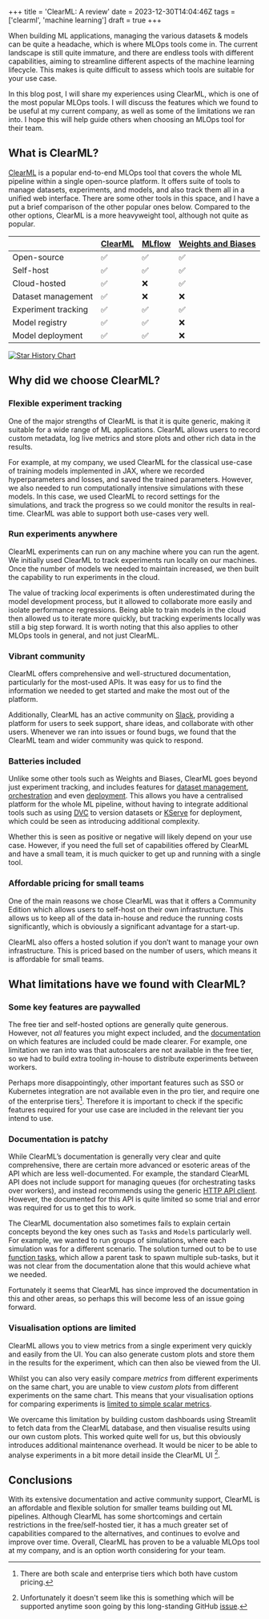 +++
title = 'ClearML: A review'
date = 2023-12-30T14:04:46Z
tags = ['clearml', 'machine learning']
draft = true
+++

When building ML applications, managing the various datasets & models can be quite a headache, which is where MLOps tools come in. The current landscape is still quite immature, and there are endless tools with different capabilities, aiming to streamline different aspects of the machine learning lifecycle. This makes is quite difficult to assess which tools are suitable for your use case.

In this blog post, I will share my experiences using ClearML, which is one of the most popular MLOps tools. I will discuss the features which we found to be useful at my current company, as well as some of the limitations we ran into. I hope this will help guide others when choosing an MLOps tool for their team.

## What is ClearML?

[ClearML](http://clear.ml/) is a popular end-to-end MLOps tool that covers the whole ML pipeline within a single open-source platform. It offers suite of tools to manage datasets, experiments, and models, and also track them all in a unified web interface. There are some other tools in this space, and I have a put a brief comparison of the other popular ones below. Compared to the other options, ClearML is a more heavyweight tool, although not quite as popular.

|                     | [ClearML](http://clear.ml/) | [MLflow](https://mlflow.org/docs/latest/index.html) | [Weights and Biases](https://wandb.ai/) |
| ------------------- | --------------------------- | --------------------------------------------------- | --------------------------------------- |
| Open-source         | :white_check_mark:          | :white_check_mark:                                  | :white_check_mark:                      |
| Self-host           | :white_check_mark:          | :white_check_mark:                                  | :white_check_mark:                      |
| Cloud-hosted        | :white_check_mark:          | :x:                                                 | :white_check_mark:                      |
| Dataset management  | :white_check_mark:          | :x:                                                 | :x:                                     |
| Experiment tracking | :white_check_mark:          | :white_check_mark:                                  | :white_check_mark:                      |
| Model registry      | :white_check_mark:          | :white_check_mark:                                  | :x:                                     |
| Model deployment    | :white_check_mark:          | :white_check_mark:                                  | :x:                                     |

[![Star History Chart](https://api.star-history.com/svg?repos=allegroai/clearml,mlflow/mlflow,wandb/wandb&type=Date)](https://star-history.com/#allegroai/clearml&mlflow/mlflow&wandb/wandb&Date)

## Why did we choose ClearML?

### Flexible experiment tracking

One of the major strengths of ClearML is that it is quite generic, making it suitable for a wide range of ML applications. ClearML allows users to record custom metadata, log live metrics and store plots and other rich data in the results.

For example, at my company, we used ClearML for the classical use-case of training models implemented in JAX, where we recorded hyperparameters and losses, and saved the trained parameters. However, we also needed to run computationally intensive simulations with these models. In this case, we used ClearML to record settings for the simulations, and track the progress so we could monitor the results in real-time. ClearML was able to support both use-cases very well.

### Run experiments anywhere

ClearML experiments can run on any machine where you can run the agent. We initially used ClearML to track experiments run locally on our machines. Once the number of models we needed to maintain increased, we then built the capability to run experiments in the cloud.

The value of tracking _local_ experiments is often underestimated during the model development process, but it allowed to collaborate more easily and isolate performance regressions. Being able to train models in the cloud then allowed us to iterate more quickly, but tracking experiments locally was still a big step forward. It is worth noting that this also applies to other MLOps tools in general, and not just ClearML.

### Vibrant community

ClearML offers comprehensive and well-structured documentation, particularly for the most-used APIs. It was easy for us to find the information we needed to get started and make the most out of the platform.

Additionally, ClearML has an active community on [Slack](https://clear.ml/community), providing a platform for users to seek support, share ideas, and collaborate with other users. Whenever we ran into issues or found bugs, we found that the ClearML team and wider community was quick to respond.

### Batteries included

Unlike some other tools such as Weights and Biases, ClearML goes beyond just experiment tracking, and includes features for [dataset management](https://clear.ml/docs/latest/docs/clearml_data/), [orchestration](https://clear.ml/docs/latest/docs/pipelines/) and even [deployment](https://clear.ml/docs/latest/docs/clearml_serving/). This allows you have a centralised platform for the whole ML pipeline, without having to integrate additional tools such as using [DVC](https://dvc.org/) to version datasets or [KServe](https://kserve.github.io/website/latest/) for deployment, which could be seen as introducing additional complexity.

Whether this is seen as positive or negative will likely depend on your use case. However, if you need the full set of capabilities offered by ClearML and have a small team, it is much quicker to get up and running with a single tool.

### Affordable pricing for small teams

One of the main reasons we chose ClearML was that it offers a Community Edition which allows users to self-host on their own infrastructure. This allows us to keep all of the data in-house and reduce the running costs significantly, which is obviously a significant advantage for a start-up.

ClearML also offers a hosted solution if you don’t want to manage your own infrastructure. This is priced based on the number of users, which means it is affordable for small teams.

## What limitations have we found with ClearML?

### Some key features are paywalled

The free tier and self-hosted options are generally quite generous. However, not _all_ features you might expect included, and the [documentation](https://clear.ml/pricing) on which features are included could be made clearer. For example, one limitation we ran into was that autoscalers are not available in the free tier, so we had to build extra tooling in-house to distribute experiments between workers.

Perhaps more disappointingly, other important features such as SSO or Kubernetes integration are not available even in the pro tier, and require one of the enterprise tiers[^1]. Therefore it is important to check if the specific features required for your use case are included in the relevant tier you intend to use.

[^1]: There are both scale and enterprise tiers which both have custom pricing.

### Documentation is patchy

While ClearML’s documentation is generally very clear and quite comprehensive, there are certain more advanced or esoteric areas of the API which are less well-documented. For example, the standard ClearML API does not include support for managing queues (for orchestrating tasks over workers), and instead recommends using the generic [HTTP API client](https://clear.ml/docs/latest/docs/clearml_sdk/apiclient_sdk/). However, the documented for this API is quite limited so some trial and error was required for us to get this to work.

The ClearML documentation also sometimes fails to explain certain concepts beyond the key ones such as `Task`s and `Model`s particularly well. For example, we wanted to run groups of simulations, where each simulation was for a different scenario. The solution turned out to be to use [function tasks](https://clear.ml/docs/latest/docs/references/sdk/task#create_function_task), which allow a parent task to spawn multiple sub-tasks, but it was not clear from the documentation alone that this would achieve what we needed.

Fortunately it seems that ClearML has since improved the documentation in this and other areas, so perhaps this will become less of an issue going forward.

### Visualisation options are limited

ClearML allows you to view metrics from a single experiment very quickly and easily from the UI. You can also generate custom plots and store them in the results for the experiment, which can then also be viewed from the UI.

Whilst you can also very easily compare _metrics_ from different experiments on the same chart, you are unable to view _custom plots_ from different experiments on the same chart. This means that your visualisation options for comparing experiments is [limited to simple scalar metrics](https://clear.ml/docs/latest/docs/webapp/webapp_exp_comparing).

We overcame this limitation by building custom dashboards using Streamlit to fetch data from the ClearML database, and then visualise results using our own custom plots. This worked quite well for us, but this obviously introduces additional maintenance overhead. It would be nicer to be able to analyse experiments in a bit more detail inside the ClearML UI [^2].

[^2]: Unfortunately it doesn't seem like this is something which will be supported anytime soon going by this long-standing GitHub [issue](https://github.com/allegroai/clearml/issues/81).

## Conclusions

With its extensive documentation and active community support, ClearML is an affordable and flexible solution for smaller teams building out ML pipelines. Although ClearML has some shortcomings and certain restrictions in the free/self-hosted tier, it has a much greater set of capabilities compared to the alternatives, and continues to evolve and improve over time. Overall, ClearML has proven to be a valuable MLOps tool at my company, and is an option worth considering for your team.
